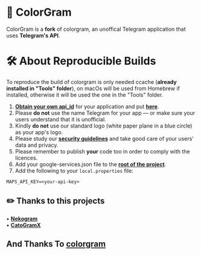 # 🎨 **ColorGram**
ColorGram is a **fork** of colorgram, an unoffical Telegram application that uses **Telegram's API**.

# 🛠 About Reproducible Builds
To reproduce the build of colorgram is only needed ccache (**already installed in "Tools" folder**), on macOs
will be used from Homebrew if installed, otherwise it will be used the one in the "Tools" folder.

1. [**Obtain your own api_id**](https://core.telegram.org/api/obtaining_api_id) for your application and put [**here**](https://github.com/Pierlu096/colorgram/blob/master/TMessagesProj/src/main/java/org/telegram/messenger/BuildVars.java).
2. Please **do not** use the name Telegram for your app — or make sure your users understand that it is unofficial.
3. Kindly **do not** use our standard logo (white paper plane in a blue circle) as your app's logo.
4. Please study our [**security guidelines**](https://core.telegram.org/mtproto/security_guidelines) and take good care of your users' data and privacy.
5. Please remember to publish **your** code too in order to comply with the licences.
6. Add your google-services.json file to the [**root of the project**](https://github.com/Pierlu096/colorgram/tree/master/TMessagesProj_App).
7. Add the following to your `local.properties` file:
```
MAPS_API_KEY=<your-api-key>
```

## ✏️ Thanks to this projects
• [**Nekogram**](<https://gitlab.com/Nekogram/Nekogram>)  
• [**CatoGramX**](<https://github.com/CatogramX/CatogramX>)

## And Thanks To [**colorgram**](<http://github.com/colorgramDev/colorgram>)

